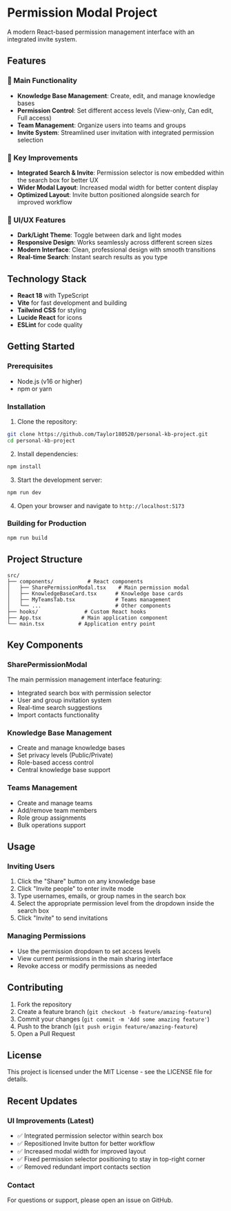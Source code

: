 # Permission Modal Project

A modern React-based permission management interface with an integrated invite system.

## Features

### 🎯 Main Functionality
- **Knowledge Base Management**: Create, edit, and manage knowledge bases
- **Permission Control**: Set different access levels (View-only, Can edit, Full access)
- **Team Management**: Organize users into teams and groups
- **Invite System**: Streamlined user invitation with integrated permission selection

### 🚀 Key Improvements
- **Integrated Search & Invite**: Permission selector is now embedded within the search box for better UX
- **Wider Modal Layout**: Increased modal width for better content display
- **Optimized Layout**: Invite button positioned alongside search for improved workflow

### 🎨 UI/UX Features
- **Dark/Light Theme**: Toggle between dark and light modes
- **Responsive Design**: Works seamlessly across different screen sizes
- **Modern Interface**: Clean, professional design with smooth transitions
- **Real-time Search**: Instant search results as you type

## Technology Stack

- **React 18** with TypeScript
- **Vite** for fast development and building
- **Tailwind CSS** for styling
- **Lucide React** for icons
- **ESLint** for code quality

## Getting Started

### Prerequisites
- Node.js (v16 or higher)
- npm or yarn

### Installation

1. Clone the repository:
```bash
git clone https://github.com/Taylor180520/personal-kb-project.git
cd personal-kb-project
```

2. Install dependencies:
```bash
npm install
```

3. Start the development server:
```bash
npm run dev
```

4. Open your browser and navigate to `http://localhost:5173`

### Building for Production

```bash
npm run build
```

## Project Structure

```
src/
├── components/           # React components
│   ├── SharePermissionModal.tsx    # Main permission modal
│   ├── KnowledgeBaseCard.tsx      # Knowledge base cards
│   ├── MyTeamsTab.tsx             # Teams management
│   └── ...                        # Other components
├── hooks/               # Custom React hooks
├── App.tsx             # Main application component
└── main.tsx           # Application entry point
```

## Key Components

### SharePermissionModal
The main permission management interface featuring:
- Integrated search box with permission selector
- User and group invitation system
- Real-time search suggestions
- Import contacts functionality

### Knowledge Base Management
- Create and manage knowledge bases
- Set privacy levels (Public/Private)
- Role-based access control
- Central knowledge base support

### Teams Management
- Create and manage teams
- Add/remove team members
- Role group assignments
- Bulk operations support

## Usage

### Inviting Users
1. Click the "Share" button on any knowledge base
2. Click "Invite people" to enter invite mode
3. Type usernames, emails, or group names in the search box
4. Select the appropriate permission level from the dropdown inside the search box
5. Click "Invite" to send invitations

### Managing Permissions
- Use the permission dropdown to set access levels
- View current permissions in the main sharing interface
- Revoke access or modify permissions as needed

## Contributing

1. Fork the repository
2. Create a feature branch (`git checkout -b feature/amazing-feature`)
3. Commit your changes (`git commit -m 'Add some amazing feature'`)
4. Push to the branch (`git push origin feature/amazing-feature`)
5. Open a Pull Request

## License

This project is licensed under the MIT License - see the LICENSE file for details.

## Recent Updates

### UI Improvements (Latest)
- ✅ Integrated permission selector within search box
- ✅ Repositioned Invite button for better workflow
- ✅ Increased modal width for improved layout
- ✅ Fixed permission selector positioning to stay in top-right corner
- ✅ Removed redundant import contacts section

### Contact

For questions or support, please open an issue on GitHub. 